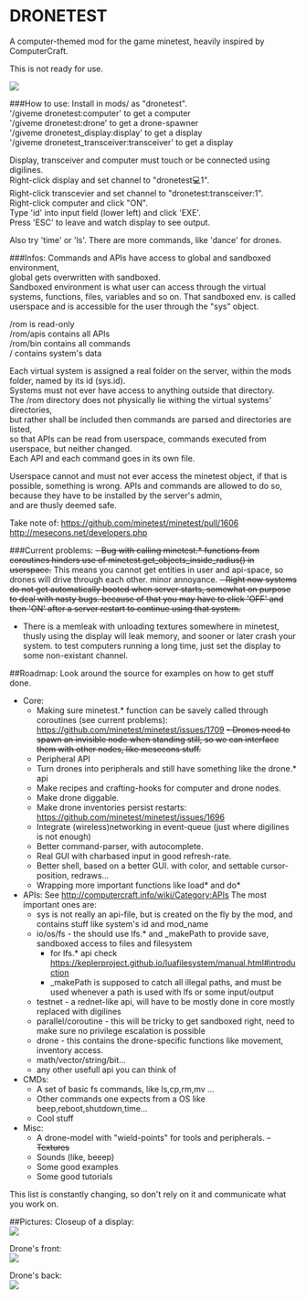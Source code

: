 DRONETEST
=========

A computer-themed mod for the game minetest, heavily inspired by ComputerCraft.

This is not ready for use.

<img src="http://dunkelraum.net/share/screen4.png"/>

###How to use:
Install in mods/ as "dronetest".    
'/giveme dronetest:computer'        to get a computer  
'/giveme dronetest:drone'           to get a drone-spawner  
'/giveme dronetest_display:display' to get a display  
'/giveme dronetest_transceiver:transceiver' to get a display  
  
Display, transceiver and computer must touch or be connected using digilines.  
Right-click display and set channel to "dronetest:computer:1".  
Right-click transcevier and set channel to "dronetest:transceiver:1".  
Right-click computer and click "ON".  
Type 'id' into input field (lower left) and click 'EXE'.  
Press 'ESC' to leave and watch display to see output.  
  
Also try 'time' or 'ls'. There are more commands, like 'dance' for drones.  

###Infos:
Commands and APIs have access to global and sandboxed environment,  
global gets overwritten with sandboxed.  
Sandboxed environment is what user can access through the virtual systems, 
functions, files, variables and so on. 
That sandboxed env. is called userspace and is accessible for the user through the "sys" object. 

/rom is read-only  
/rom/apis contains all APIs  
/rom/bin contains all commands  
/ contains system's data  

Each virtual system is assigned a real folder on the server, within the mods folder, named by its id (sys.id).  
Systems must not ever have access to anything outside that directory.  
The /rom directory does not physically lie withing the virtual systems' directories,   
but rather shall be included then commands are parsed and directories are listed,   
so that APIs can be read from userspace, commands executed from userspace, but neither changed.  
Each API and each command goes in its own file.

Userspace cannot and must not ever access the minetest object, if that is possible, something is wrong.
APIs and commands are allowed to do so, because they have to be installed by the server's admin,  
and are thusly deemed safe.

Take note of:
https://github.com/minetest/minetest/pull/1606
http://mesecons.net/developers.php

###Current problems:
~~- Bug with calling minetest.* functions from coroutines hinders use of minetest.get_objects_inside_radius() in userspace.~~
This means you cannot get entities in user and api-space, so drones will drive through each other. minor annoyance.
~~- Right now systems do not get automatically booted when server starts, somewhat on purpose to deal with nasty bugs.
because of that you may have to click 'OFF' and then 'ON' after a server restart to continue using that system.~~
  - There is a memleak with unloading textures somewhere in minetest, thusly using the display will leak memory, and sooner or later crash your system. to test computers running a long time, just set the display to some non-existant channel.


##Roadmap:
Look around the source for examples on how to get stuff done.  
- Core:
  - Making sure minetest.* function can be savely called through coroutines (see current problems): https://github.com/minetest/minetest/issues/1709
  ~~- Drones need to spawn an invisible node when standing still, so we can interface them with other nodes, like mesecons stuff.~~
  - Peripheral API
  - Turn drones into peripherals and still have something like the drone.* api
  - Make recipes and crafting-hooks for computer and drone nodes.
  - Make drone diggable.
  - Make drone inventories persist restarts: https://github.com/minetest/minetest/issues/1696
  - Integrate (wireless)networking in event-queue (just where digilines is not enough)
  - Better command-parser, with autocomplete.
  - Real GUI with charbased input in good refresh-rate.
  - Better shell, based on a better GUI. with color, and settable cursor-position, redraws...
  - Wrapping more important functions like load* and do*
- APIs:
See http://computercraft.info/wiki/Category:APIs
The most important ones are:
  - sys is not really an api-file, but is created on the fly by the mod, and contains stuff like system's id and mod_name
  - io/os/fs - the should use lfs.* and _makePath to provide save, sandboxed access to files and filesystem
    - for lfs.* api check https://keplerproject.github.io/luafilesystem/manual.html#introduction
    - _makePath is supposed to catch all illegal paths, and must be used whenever a path is used with lfs or some input/output
  - testnet - a rednet-like api, will have to be mostly done in core
    mostly replaced with digilines
  - parallel/coroutine - this will be tricky to get sandboxed right, need to make sure no privilege escalation is possible
  - drone - this contains the drone-specific functions like movement, inventory access.
  - math/vector/string/bit... 
  - any other usefull api you can think of
- CMDs:
  - A set of basic fs commands, like ls,cp,rm,mv ...
  - Other commands one expects from a OS like beep,reboot,shutdown,time...
  - Cool stuff
- Misc:
  - A drone-model with "wield-points" for tools and peripherals.
  ~~- Textures~~
  - Sounds (like, beeep)
  - Some good examples
  - Some good tutorials

This list is constantly changing, so don't rely on it and communicate what you work on.
  
  
  
##Pictures:
Closeup of a display:  
<img src="http://dunkelraum.net/share/screen5.png"/>  

Drone's front:  
<img src="http://dunkelraum.net/share/screen7.png"/>  

Drone's back:  
<img src="http://dunkelraum.net/share/screen6.png"/>  

